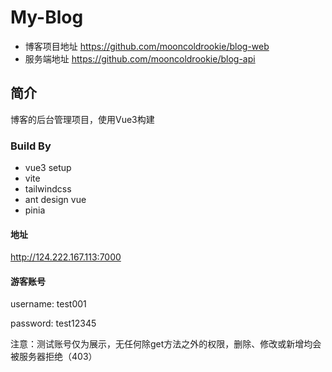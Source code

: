 # My-Blog
- 博客项目地址 https://github.com/mooncoldrookie/blog-web
- 服务端地址 https://github.com/mooncoldrookie/blog-api

## 简介
博客的后台管理项目，使用Vue3构建

### Build By
- vue3 setup
- vite
- tailwindcss
- ant design vue 
- pinia

#### 地址
http://124.222.167.113:7000

#### 游客账号
username: test001

password: test12345

注意：测试账号仅为展示，无任何除get方法之外的权限，删除、修改或新增均会被服务器拒绝（403）




